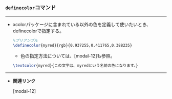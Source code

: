 <!-- 23 -->
<!--(マクロ)色を定義して使う-->


### **`definecolor`コマンド**

---

- xcolorパッケージに含まれている以外の色を定義して使いたいとき、definecolorで指定する。
    
    ```latex
    %プリアンブル
    \definecolor{myred}{rgb}{0.937255,0.411765,0.388235}
    ```
    
    - 色の指定方法については、[modal-12]<!--文字色指定(xcolorパッケージ)-->も参照。
    
    ```latex
    \textcolor{myred}{この文字は、myredという名前の色になります。}
    ```
    

---

- **関連リンク**
    
    <div class="related-link-wrapper">
        [modal-12]<!--文字色指定(xcolorパッケージ)-->
    </div>